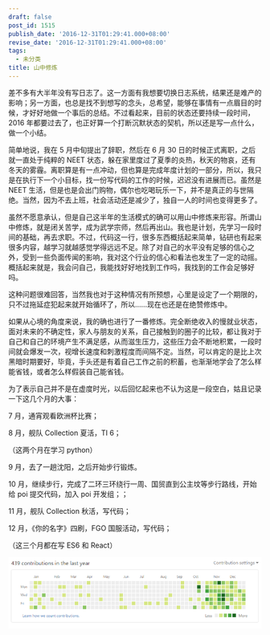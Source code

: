 ```yaml
---
draft: false
post_id: 1515
publish_date: '2016-12-31T01:29:41.000+08:00'
revise_date: '2016-12-31T01:29:41.000+08:00'
tags:
  - 未分类
title: 山中修炼
---
```


差不多有大半年没有写日志了。这一方面有我想要切换日志系统，结果还是难产的影响；另一方面，也总是找不到想写的念头，总希望，能够在事情有一点眉目的时候，才好好地做一个事后的总结。不过看起来，目前的状态还要持续一段时间，2016 年都要过去了，也正好算一个打断沉默状态的契机，所以还是写一点什么，做一个小结。

简单地说，我在 5 月中旬提出了辞职，然后在 6 月 30 日的时候正式离职，之后就一直处于纯粹的 NEET 状态，躲在家里度过了夏季的炎热，秋天的物哀，还有冬天的雾霾。离职算是有一点冲动，但也算是完成年度计划的一部分，所以，我只是在执行下一个小目标，找一份写代码的工作的时候，迟迟没有进展而已。虽然是 NEET 生活，但是也是会出门购物，偶尔也吃喝玩乐一下，并不是真正的与世隔绝。当然，因为不去上班，社会活动还是减少了，独自一人的时间也变得更多了。

虽然不愿意承认，但是自己这半年的生活模式的确可以用山中修炼来形容。所谓山中修炼，就是闭关苦学，成为武学宗师，然后再出山。我也是计划，先学习一段时间的基础，再去求职。不过，代码这一行，很多东西概括起来简单，钻研也有起来很多内容，越学习就越感觉学得远远不足。除了对自己的水平没有足够的信心之外，受到一些负面传闻的影响，我对这个行业的信心和看法也发生了一定的动摇。概括起来就是，我会问自己，我能找好好地找到工作吗，我找到的工作会足够好吗。

这种问题很难回答，当然我也对于这种情况有所预想，心里是设定了一个期限的，只不过拖延症犯起来就开始循环了，所以……现在也还是在绝赞修炼中。

如果从心境的角度来说，我的确也进行了一番修炼。完全断绝收入的慢就业状态，面对未来的不确定性，家人与朋友的关系，自己接触到的圈子的比较，都让我对于自己和自己的环境产生不满足感，从而滋生压力，这些压力会不断地积累，一段时间就会爆发一次，视增长速度和刺激程度而间隔不定。当然，可以肯定的是比上次黑暗时期要好，毕竟，手头还是有着自己工作之前的积蓄，也渐渐地学会了怎么样能省钱，或者怎么样假装自己能省钱。

为了表示自己并不是在虚度时光，以后回忆起来也不认为这是一段空白，姑且记录一下这几个月的大事：

7 月，通宵观看欧洲杯比赛；

8 月，舰队 Collection 夏活，TI 6；

（这两个月在学习 python）

9 月，去了一趟沈阳，之后开始步行锻炼。

10 月，继续步行，完成了二环三环绕行一周、国贸直到公主坟等步行路线，开始给 poi 提交代码，加入 poi 开发组；；

11 月，舰队 Collection 秋活，写代码；

12 月，《你的名字》四刷，FGO 国服活动，写代码；

（这三个月都在写 ES6 和 React）

![](2016-12-31-00_58_53-KagamiChan-かがみ.png)
